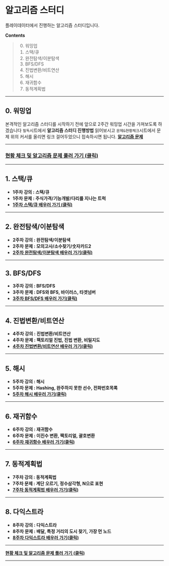 # 알고리즘 스터디

 플레이데이터에서 진행하는 알고리즘 스터디입니다.

**Contents**

> 0. 워밍업
> 1. 스택/큐
> 2. 완전탐색/이분탐색
> 3. BFS/DFS
> 4. 진법변환/비트연산
> 5. 해시
> 6. 재귀함수
> 7. 동적계획법

---

## 0. 워밍업

본격적인 알고리즘 스터디를 시작하기 전에 앞으로 2주간 워밍업 시간을 가져보도록 하겠습니다
`필독`시트에서 **알고리즘 스터디 진행방법** 읽어보시고
`문제&현황체크`시트에서 문제 위의 커서를 올리면 링크 걸어두었으니 접속하시면 됩니다.
**[알고리즘 문제](https://docs.google.com/spreadsheets/d/1i0c_-bmXM6vU7qzL510kbazsZZ81sDLHljVZmUhlxTc/edit?usp=sharing)**

---

### **[현황 체크 및 알고리즘 문제 풀러 가기 (클릭)](https://docs.google.com/spreadsheets/d/1j_E-bIeJOOGjtHBTtej0XUBYHYbJ7ceGGmY9FWoOFDs/edit?usp=sharing)**

---

## 1. 스택/큐

* **1주차 강의 : 스택/큐**
* **1주차 문제 : 주식가격/기능개발/다리를 지나는 트럭**
* **[1주차 스택/큐 배우러 가기 (클릭)](https://playdatacademy.notion.site/1-4620e9ce1a344ba4b0f49ed87488bdb0)**

---

## 2. 완전탐색/이분탐색

* **2주차 강의 : 완전탐색/이분탐색**
* **2주차 문제 : 모의고사/소수찾기/숫자카드2**
* **[2주차 완전탐색/이분탐색 배우러 가기(클릭)](https://www.notion.so/playdatacademy/2-1ff26adbd2b64f8da5525fcf797cefa0)**

---

## 3. BFS/DFS

* **3주차 강의 : BFS/DFS**
* **3주차 문제 : DFS와 BFS, 바이러스, 타겟넘버**
* **[3주차 BFS/DFS 배우러 가기(클릭)](https://playdatacademy.notion.site/3-ce9db65d00e94d68be57342694701d45)**

---

## 4. 진법변환/비트연산

* **4주차 강의 : 진법변환/비트연산**
* **4주차 문제 : 팩토리얼 진법, 진법 변환, 비밀지도**
* **[4주차 진법변환/비트연산 배우러 가기(클릭)](https://playdatacademy.notion.site/4-863ef2f3d7f840628c9f2057d4c621a6)**

---

## 5. 해시

* **5주차 강의 : 해시**
* **5주차 문제 : Hashing, 완주하지 못한 선수, 전화번호목록**
* **[5주차 해시 배우러 가기(클릭)](https://www.notion.so/playdatacademy/5-d9afd083c9794283a708876c6305379d)**

---

## 6. 재귀함수

* **6주차 강의 : 재귀함수**
* **6주차 문제 : 이진수 변환, 팩토리얼, 괄호변환**
* **[6주차 재귀함수 배우러 가기(클릭)](https://playdatacademy.notion.site/6-ddc01d1fb9964e31990eca5cd72c79f0)**

---

## 7. 동적계획법

* **7주차 강의 : 동적계획법**
* **7주차 문제 : 계단 오르기, 정수삼각형, N으로 표현**
* **[7주차 동적계획법 배우러 가기(클릭)](https://playdatacademy.notion.site/7-95e58b4ffc10401682510e8e3f2a8de2)**

---

## 8. 다익스트라

* **8주차 강의 : 다익스트라**
* **8주차 문제 : 배달, 특정 거리의 도시 찾기, 가장 먼 노드**
* **[8주차 다익스트라 배우러 가기(클릭)](https://playdatacademy.notion.site/8-095141ad75e4418184dd0742fb86d837)**

---

**[현황 체크 및 알고리즘 문제 풀러 가기 (클릭)](https://docs.google.com/spreadsheets/d/1j_E-bIeJOOGjtHBTtej0XUBYHYbJ7ceGGmY9FWoOFDs/edit?usp=sharing)**

---

